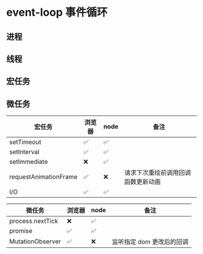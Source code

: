 # event-loop 事件循环

## 进程

## 线程

## 宏任务

## 微任务


| 宏任务                | 浏览器 | node | 备注                               |
| --------------------- | ------ | ---- | ---------------------------------- |
| setTimeout            | ✅     | ✅   |                                    |
| setInterval           | ✅     | ✅   |                                    |
| setImmediate          | ❌     | ✅   |                                    |
| requestAnimationFrame | ✅     | ❌   | 请求下次重绘前调用回调函数更新动画 |
| I/O                   | ✅     | ✅   |                                    |

| 微任务           | 浏览器 | node | 备注                      |
| ---------------- | ------ | ---- | ------------------------- |
| process.nextTick | ❌     | ✅   |                           |
| promise          | ✅     | ✅   |                           |
| MutationObserver | ✅     | ❌   | 监听指定 dom 更改后的回调 |